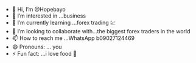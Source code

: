 - 👋 Hi, I’m @Hopebayo
- 👀 I’m interested in ...business 
- 🌱 I’m currently learning ...forex trading 💹 
- 💞️ I’m looking to collaborate with...the biggest forex traders in the world 
- 📫 How to reach me ...WhatsApp b09027124469
- 😄 Pronouns: ... you
- ⚡ Fun fact: ...i love food 🍲 

<!---
Hopebayo/Hopebayo is a ✨ special ✨ repository because its `README.md` (this file) appears on your GitHub profile.
You can click the Preview link to take a look at your changes.
--->
